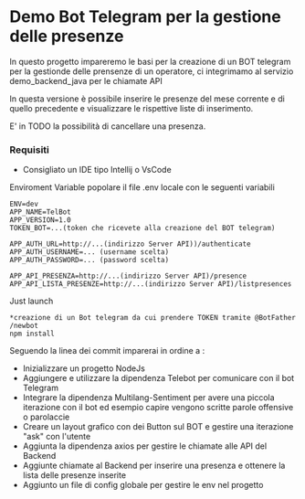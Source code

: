 # Demo Bot Telegram per la gestione delle presenze
In questo progetto impareremo le basi per la creazione di un BOT telegram per la gestionde delle prensenze
di un operatore, ci integrimamo al servizio demo_backend_java per le chiamate API

In questa versione è possibile inserire le presenze del mese corrente e di quello precedente e visualizzare 
le rispettive liste di inserimento.

E' in TODO la possibilità di cancellare una presenza.

### Requisiti 
- Consigliato un IDE tipo Intellij o VsCode

Enviroment Variable
popolare il file .env locale con le seguenti variabili
```
ENV=dev
APP_NAME=TelBot
APP_VERSION=1.0
TOKEN_BOT=...(token che ricevete alla creazione del BOT telegram)

APP_AUTH_URL=http://...(indirizzo Server API))/authenticate
APP_AUTH_USERNAME=... (username scelta)
APP_AUTH_PASSWORD=... (password scelta)

APP_API_PRESENZA=http://...(indirizzo Server API)/presence
APP_API_LISTA_PRESENZE=http://...(indirizzo Server API)/listpresences

```

Just launch
```
*creazione di un Bot telegram da cui prendere TOKEN tramite @BotFather /newbot
npm install
```

Seguendo la linea dei commit imparerai in ordine a :

* Inizializzare un progetto NodeJs 
* Aggiungere e utilizzare la dipendenza Telebot per comunicare con il bot Telegram
* Integrare la dipendenza Multilang-Sentiment per avere una piccola iterazione con il bot ed esempio capire vengono scritte parole offensive o parolaccie
* Creare un layout grafico con dei Button sul BOT e gestire una iterazione "ask" con l'utente
* Aggiunta la dipendenza axios per gestire le chiamate alle API del Backend
* Aggiunte chiamate al Backend per inserire una presenza e ottenere la lista delle presenze inserite
* Aggiunto un file di config globale per gestire le env nel progetto
